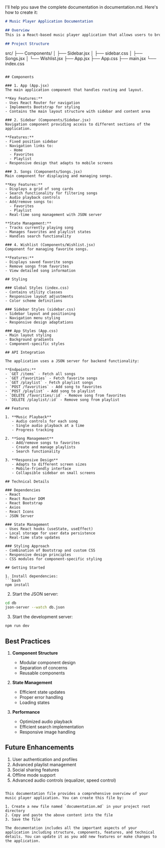 I'll help you save the complete documentation in documentation.md. Here's how to create it:

```markdown:documentation.md
# Music Player Application Documentation

## Overview
This is a React-based music player application that allows users to browse, play music, create playlists, and manage favorite songs. The application features a responsive design with a sidebar navigation and main content area.

## Project Structure

```
src/
├── Components/
│   ├── Sidebar.jsx
│   ├── sidebar.css
│   ├── Songs.jsx
│   └── Wishlist.jsx
├── App.jsx
├── App.css
├── main.jsx
└── index.css
```

## Components

### 1. App (App.jsx)
The main application component that handles routing and layout.

**Key Features:**
- Uses React Router for navigation
- Implements Bootstrap for styling
- Contains the main layout structure with sidebar and content area

### 2. Sidebar (Components/Sidebar.jsx)
Navigation component providing access to different sections of the application.

**Features:**
- Fixed position sidebar
- Navigation links to:
  - Home
  - Favorites
  - Playlist
- Responsive design that adapts to mobile screens

### 3. Songs (Components/Songs.jsx)
Main component for displaying and managing songs.

**Key Features:**
- Displays a grid of song cards
- Search functionality for filtering songs
- Audio playback controls
- Add/remove songs to:
  - Favorites
  - Playlist
- Real-time song management with JSON server

**State Management:**
- Tracks currently playing song
- Manages favorites and playlist states
- Handles search functionality

### 4. Wishlist (Components/Wishlist.jsx)
Component for managing favorite songs.

**Features:**
- Displays saved favorite songs
- Remove songs from favorites
- View detailed song information

## Styling

### Global Styles (index.css)
- Contains utility classes
- Responsive layout adjustments
- Color scheme definitions

### Sidebar Styles (sidebar.css)
- Sidebar layout and positioning
- Navigation menu styling
- Responsive design adaptations

### App Styles (App.css)
- Main layout styling
- Background gradients
- Component-specific styles

## API Integration

The application uses a JSON server for backend functionality:

**Endpoints:**
- `GET /items` - Fetch all songs
- `GET /favorities` - Fetch favorite songs
- `GET /playlist` - Fetch playlist songs
- `POST /favorities` - Add song to favorites
- `POST /playlist` - Add song to playlist
- `DELETE /favorities/:id` - Remove song from favorites
- `DELETE /playlist/:id` - Remove song from playlist

## Features

1. **Music Playback**
   - Audio controls for each song
   - Single audio playback at a time
   - Progress tracking

2. **Song Management**
   - Add/remove songs to favorites
   - Create and manage playlists
   - Search functionality

3. **Responsive Design**
   - Adapts to different screen sizes
   - Mobile-friendly interface
   - Collapsible sidebar on small screens

## Technical Details

### Dependencies
- React
- React Router DOM
- React Bootstrap
- Axios
- React Icons
- JSON Server

### State Management
- Uses React hooks (useState, useEffect)
- Local storage for user data persistence
- Real-time state updates

### Styling Approach
- Combination of Bootstrap and custom CSS
- Responsive design principles
- CSS modules for component-specific styling

## Getting Started

1. Install dependencies:
```bash
npm install
```

2. Start the JSON server:
```bash
cd db
json-server --watch db.json 
```

3. Start the development server:
```bash
npm run dev
```

## Best Practices

1. **Component Structure**
   - Modular component design
   - Separation of concerns
   - Reusable components

2. **State Management**
   - Efficient state updates
   - Proper error handling
   - Loading states

3. **Performance**
   - Optimized audio playback
   - Efficient search implementation
   - Responsive image handling

## Future Enhancements

1. User authentication and profiles
2. Advanced playlist management
3. Social sharing features
4. Offline mode support
5. Advanced audio controls (equalizer, speed control)
```

This documentation file provides a comprehensive overview of your music player application. You can create this file by:

1. Create a new file named `documentation.md` in your project root directory
2. Copy and paste the above content into the file
3. Save the file

The documentation includes all the important aspects of your application including structure, components, features, and technical details. You can update it as you add new features or make changes to the application.
